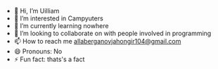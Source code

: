 - 👋 Hi, I’m Uilliam
- 👀 I’m interested in Campyuters
- 🌱 I’m currently learning nowhere
- 💞️ I’m looking to collaborate on with people involved in programming
- 📫 How to reach me allaberganovjahongir104@gmail.com
- 😄 Pronouns: No
- ⚡ Fun fact: thats's a fact

<!---
Jahongir20006/Jahongir20006 is a ✨ special ✨ repository because its `README.md` (this file) appears on your GitHub profile.
You can click the Preview link to take a look at your changes.
--->
